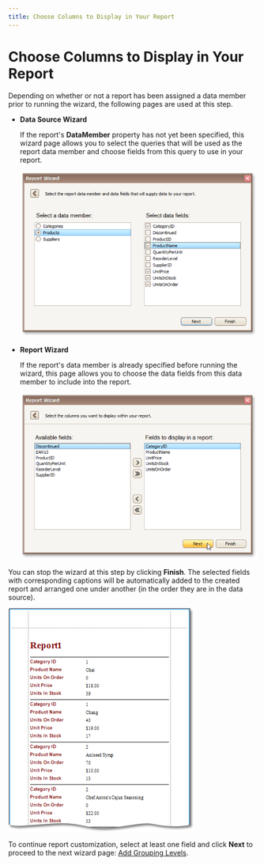```yaml
---
title: Choose Columns to Display in Your Report
---
```

# Choose Columns to Display in Your Report
Depending on whether or not a report has been assigned a data member prior to running the wizard, the following pages are used at this step.
* **Data Source Wizard**
	
	If the report's **DataMember** property has not yet been specified, this wizard page allows you to select the queries that will be used as the report data member and choose fields from this query to use in your report.
	
	![eud-win-report-wizard-select-data-fields](../../../../../images/img126783.png)
* **Report Wizard**
	
	If the report's data member is already specified before running the wizard, this page allows you to choose the data fields from this data member to include into the report.
	
	![RD_ReportWizard_Standard_4](../../../../../images/img8322.png)

You can stop the wizard at this step by clicking **Finish**. The selected fields with corresponding captions will be automatically added to the created report and arranged one under another (in the order they are in the data source).

![RD_ReportWizard_Standard_4a](../../../../../images/img9144.png)

To continue report customization, select at least one field and click **Next** to proceed to the next wizard page: [Add Grouping Levels](add-grouping-levels.md).